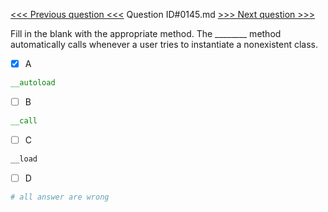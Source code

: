 [<<< Previous question <<<](0144.md)  Question ID#0145.md  [>>> Next question >>>](0146.md) 

Fill in the blank with the appropriate method. The ________ method automatically calls whenever a user tries to instantiate a nonexistent class.

- [x] A
```php
__autoload
```

- [ ] B
```php
__call
```

- [ ] C
```php
__load
```

- [ ] D
```php
# all answer are wrong
```


